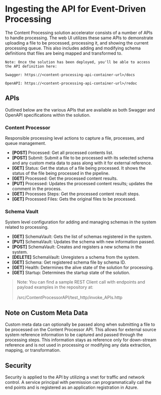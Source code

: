 # Ingesting the API for Event-Driven Processing

The Content Processing solution accelerator consists of a number of APIs to handle processing. The web UI utilizes these same APIs to demonstrate uploading a file to be processed, processing it, and showing the current processing queue. This also includes adding and modifying schema definitions that files are being mapped and transformed to.

> 
    Note: Once the solution has been deployed, you'll be able to access the API definition here:

    Swagger: https://<content-processing-api-container-url>/docs

    OpenAPI: https://<content-processing-api-container-url>/redoc

## APIs
Outlined below are the various APIs that are available as both Swagger and OpenAPI specifications within the solution.

### Content Processor
Responsible processing level actions to capture a file, processes, and queue management.
- **[POST]** Processed: Get all processed contents list.
- **[POST]** Submit: Submit a file to be processed with its selected schema and any custom meta data to pass along with it for external reference.
- **[GET]** Status: Get the status of a file being processed. It shows the status of the file being processed in the pipeline.
- **[GET]** Processed: Get the processed content results.
- **[PUT]** Processed: Updates the processed content results; updates the comment in the process.
- **[GET]** Processes Steps: Get the processed content result steps.
- **[GET]** Processed Files: Gets the original files to be processed. 

### Schema Vault
System level configuration for adding and managing schemas in the system related to processing.
- **[GET]** SchemaVault: Gets the list of schemas registered in the system.
-  **[PUT]** SchemaVault: Updates the schema with new information passed.
- **[POST]** SchemaVault: Creates and registers a new schema in the system.
- **[DELETE]** SchemaVault: Unregisters a schema from the system.
- **[GET]** Schema: Get registered schema file by schema ID.
- **[GET]** Health: Determines the alive state of the solution for processing.
- **[GET]** Startup: Determines the startup state of the solution.

> Note: You can find a sample REST Client call with endpoints and payload examples in the repository at:<br/><br/>
/src/ContentProcessorAPI/test_http/invoke_APIs.http

## Note on Custom Meta Data
Custom meta data can optionally be passed along when submitting a file to be processed on the Content Processor API. This allows for external source system reference information to be captured and passed through the processing steps. This information stays as reference only for down-stream reference and is not used in processing or modifying any data extraction, mapping, or transformation.

## Security
Security is applied to the API by utilizing a vnet for traffic and network control. A service principal with permission can programmatically call the end points and is registered as an application registration in Azure.
